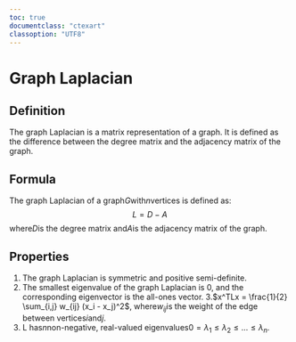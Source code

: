 ```yaml
---
toc: true
documentclass: "ctexart"
classoption: "UTF8"
---
```

# Graph Laplacian

## Definition

The graph Laplacian is a matrix representation of a graph. It is defined as the difference between the degree matrix and the adjacency matrix of the graph.

## Formula

The graph Laplacian of a graph$G$with$n$vertices is defined as:
$$
L = D - A
$$
where$D$is the degree matrix and$A$is the adjacency matrix of the graph.

## Properties

1. The graph Laplacian is symmetric and positive semi-definite.
2. The smallest eigenvalue of the graph Laplacian is 0, and the corresponding eigenvector is the all-ones vector.
3.$x^TLx = \frac{1}{2} \sum_{i,j} w_{ij} (x_i - x_j)^2$, where$w_{ij}$is the weight of the edge between vertices$i$and$j$.
4. L has$n$non-negative, real-valued eigenvalues$0 = \lambda_1 \leq \lambda_2 \leq \ldots \leq \lambda_n$.

